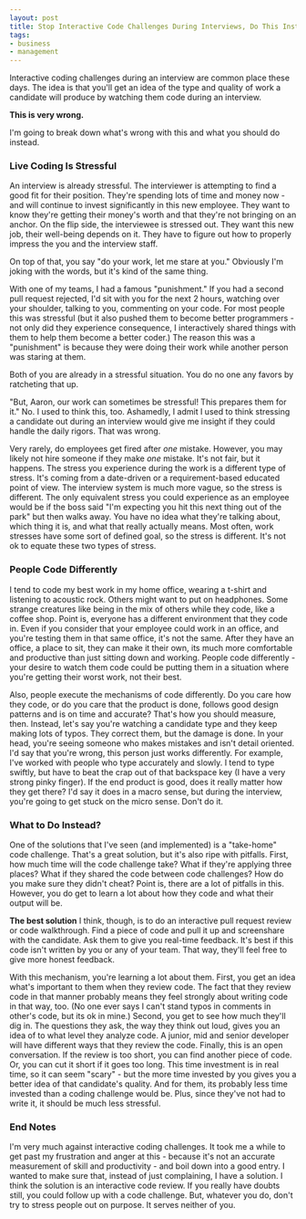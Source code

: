 ```yaml
---
layout: post
title: Stop Interactive Code Challenges During Interviews, Do This Instead
tags:
- business
- management
---
```

Interactive coding challenges during an interview are common place these days.  The idea is that you'll get an idea of the type and quality of work a candidate will produce by watching them code during an interview.

**This is very wrong.**

I'm going to break down what's wrong with this and what you should do instead.

### Live Coding Is Stressful

An interview is already stressful. The interviewer is attempting to find a good fit for their position. They're spending lots of time and money now - and will continue to invest significantly in this new employee. They want to know they're getting their money's worth and that they're not bringing on an anchor.  On the flip side, the interviewee is stressed out. They want this new job, their well-being depends on it.  They have to figure out how to properly impress the you and the interview staff.

On top of that, you say "do your work, let me stare at you."  Obviously I'm joking with the words, but it's kind of the same thing.

With one of my teams, I had a famous "punishment."  If you had a second pull request rejected, I'd sit with you for the next 2 hours, watching over your shoulder, talking to you, commenting on your code.  For most people this was stressful (but it also pushed them to become better programmers - not only did they experience consequence, I interactively shared things with them to help them become a better coder.)  The reason this was a "punishment" is because they were doing their work while another person was staring at them.

Both of you are already in a stressful situation. You do no one any favors by ratcheting that up.

"But, Aaron, our work can sometimes be stressful! This prepares them for it."  No.  I used to think this, too. Ashamedly, I admit I used to think stressing a candidate out during an interview would give me insight if they could handle the daily rigors.  That was wrong.

Very rarely, do employees get fired after *one* mistake.  However, you may likely not hire someone if they make *one* mistake. It's not fair, but it happens.  The stress you experience during the work is a different type of stress. It's coming from a date-driven or a requirement-based educated point of view.  The interview system is much more vague, so the stress is different.  The only equivalent stress you could experience as an employee would be if the boss said "I'm expecting you hit this next thing out of the park" but then walks away. You have no idea what they're talking about, which thing it is, and what that really actually means.  Most often, work stresses have some sort of defined goal, so the stress is different.  It's not ok to equate these two types of stress.

### People Code Differently

I tend to code my best work in my home office, wearing a t-shirt and listening to acoustic rock.  Others might want to put on headphones. Some strange creatures like being in the mix of others while they code, like a coffee shop.  Point is, everyone has a different environment that they code in. Even if you consider that your employee could work in an office, and you're testing them in that same office, it's not the same. After they have an office, a place to sit, they can make it their own, its much more comfortable and productive than just sitting down and working.  People code differently - your desire to watch them code could be putting them in a situation where you're getting their worst work, not their best.

Also, people execute the mechanisms of code differently.  Do you care how they code, or do you care that the product is done, follows good design patterns and is on time and accurate?  That's how you should measure, then.  Instead, let's say you're watching a candidate type and they keep making lots of typos.  They correct them, but the damage is done. In your head, you're seeing someone who makes mistakes and isn't detail oriented.  I'd say that you're wrong, this person just works differently.  For example, I've worked with people who type accurately and slowly. I tend to type swiftly, but have to beat the crap out of that backspace key (I have a very strong pinky finger).  If the end product is good, does it really matter how they get there?  I'd say it does in a macro sense, but during the interview, you're going to get stuck on the micro sense.  Don't do it.

### What to Do Instead?

One of the solutions that I've seen (and implemented) is a "take-home" code challenge.  That's a great solution, but it's also ripe with pitfalls.  First, how much time will the code challenge take?  What if they're applying three places?  What if they shared the code between code challenges? How do you make sure they didn't cheat?  Point is, there are a lot of pitfalls in this.  However, you do get to learn a lot about how they code and what their output will be.

**The best solution** I think, though, is to do an interactive pull request review or code walkthrough.  Find a piece of code and pull it up and screenshare with the candidate.  Ask them to give you real-time feedback. It's best if this code isn't written by you or any of your team.  That way, they'll feel free to give more honest feedback.

With this mechanism, you're learning a lot about them.  First, you get an idea what's important to them when they review code.  The fact that they review code in that manner probably means they feel strongly about writing code in that way, too.  (No one ever says I can't stand typos in comments in other's code, but its ok in mine.)  Second, you get to see how much they'll dig in. The questions they ask, the way they think out loud, gives you an idea of to what level they analyze code.  A junior, mid and senior developer will have different ways that they review the code.  Finally, this is an open conversation. If the review is too short, you can find another piece of code.  Or, you can cut it short if it goes too long.  This time investment is in real time, so it can seem "scary" - but the more time invested by you gives you a better idea of that candidate's quality. And for them, its probably less time invested than a coding challenge would be. Plus, since they've not had to write it, it should be much less stressful.

### End Notes

I'm very much against interactive coding challenges. It took me a while to get past my frustration and anger at this - because it's not an accurate measurement of skill and productivity - and boil down into a good entry. I wanted to make sure that, instead of just complaining, I have a solution. I think the solution is an interactive code review. If you really have doubts still, you could follow up with a code challenge.  But, whatever you do, don't try to stress people out on purpose. It serves neither of you.
